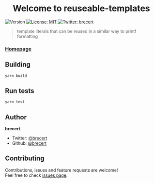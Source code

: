 <h1 align="center">Welcome to reuseable-templates</h1>
<p>
  <img alt="Version" src="https://img.shields.io/badge/version-1.0.0-blue.svg?cacheSeconds=2592000" />
  <a href="#" target="_blank">
    <img alt="License: MIT" src="https://img.shields.io/badge/License-MIT-yellow.svg" />
  </a>
  <a href="https://twitter.com/brecert" target="_blank">
    <img alt="Twitter: brecert" src="https://img.shields.io/twitter/follow/brecert.svg?style=social" />
  </a>
</p>

> template literals that can be reused in a similar way to printf formatting

### [Homepage](https://github.com/brecert/reuseable-templates)

## Building

```sh
yarn build
```

## Run tests

```sh
yarn test
```

## Author

**brecert**

* Twitter: [@brecert](https://twitter.com/brecert)
* Github: [@brecert](https://github.com/brecert)

## Contributing

Contributions, issues and feature requests are welcome!<br />Feel free to check [issues page](https://github.com/brecert/reuseable-templates/issues).